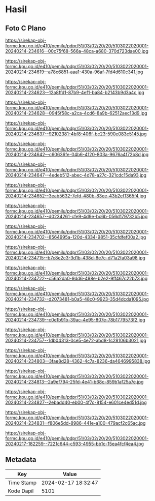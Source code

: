 # Hasil

## Foto C Plano

https://sirekap-obj-formc.kpu.go.id/e410/pemilu/pdpr/51/03/02/20/20/5103022020001-20240214-234616--00c75f68-566a-48ca-a680-370d723dae00.jpg

https://sirekap-obj-formc.kpu.go.id/e410/pemilu/pdpr/51/03/02/20/20/5103022020001-20240214-234619--a78c6851-aaa1-430a-96af-7fd4d610c341.jpg

https://sirekap-obj-formc.kpu.go.id/e410/pemilu/pdpr/51/03/02/20/20/5103022020001-20240214-234623--12a8ffd1-87b9-4ef1-ba84-b2143b9d3a4c.jpg

https://sirekap-obj-formc.kpu.go.id/e410/pemilu/pdpr/51/03/02/20/20/5103022020001-20240214-234628--0945f58c-a2ca-4cd6-8a9b-62512aec13d9.jpg

https://sirekap-obj-formc.kpu.go.id/e410/pemilu/pdpr/51/03/02/20/20/5103022020001-20240214-234637--92102381-4bf8-406f-bc23-590e083c5145.jpg

https://sirekap-obj-formc.kpu.go.id/e410/pemilu/pdpr/51/03/02/20/20/5103022020001-20240214-234642--c60636fe-04b6-4120-803a-9676a4f72b8d.jpg

https://sirekap-obj-formc.kpu.go.id/e410/pemilu/pdpr/51/03/02/20/20/5103022020001-20240214-234647--4edeb512-abec-4d78-a27c-321cdc15da93.jpg

https://sirekap-obj-formc.kpu.go.id/e410/pemilu/pdpr/51/03/02/20/20/5103022020001-20240214-234652--3eab5632-7efd-480b-83ee-43b2ef1365f4.jpg

https://sirekap-obj-formc.kpu.go.id/e410/pemilu/pdpr/51/03/02/20/20/5103022020001-20240214-234657--d0234261-cfe9-4d9e-bc6b-056d179732b5.jpg

https://sirekap-obj-formc.kpu.go.id/e410/pemilu/pdpr/51/03/02/20/20/5103022020001-20240214-234702--8564995a-120d-4334-9851-35cfdfef00a2.jpg

https://sirekap-obj-formc.kpu.go.id/e410/pemilu/pdpr/51/03/02/20/20/5103022020001-20240214-234715--b7c8e2c3-3d1b-438d-8e7c-d71a2fa03a98.jpg

https://sirekap-obj-formc.kpu.go.id/e410/pemilu/pdpr/51/03/02/20/20/5103022020001-20240214-234722--c56a2da0-9dd6-498e-b2e2-9ff467c22b73.jpg

https://sirekap-obj-formc.kpu.go.id/e410/pemilu/pdpr/51/03/02/20/20/5103022020001-20240214-234732--d2073481-b0a5-48c0-9923-35d4dcda1095.jpg

https://sirekap-obj-formc.kpu.go.id/e410/pemilu/pdpr/51/03/02/20/20/5103022020001-20240214-234739--c0e1b91b-39ac-4e95-807e-78b1779573f2.jpg

https://sirekap-obj-formc.kpu.go.id/e410/pemilu/pdpr/51/03/02/20/20/5103022020001-20240214-234757--1db04313-0ce5-4e72-abd8-1c28106b3021.jpg

https://sirekap-obj-formc.kpu.go.id/e410/pemilu/pdpr/51/03/02/20/20/5103022020001-20240214-234803--3fae8d28-4362-4c7a-8236-da4646995838.jpg

https://sirekap-obj-formc.kpu.go.id/e410/pemilu/pdpr/51/03/02/20/20/5103022020001-20240214-234813--2a9ef794-25fd-4e41-b68c-859b1af25a7e.jpg

https://sirekap-obj-formc.kpu.go.id/e410/pemilu/pdpr/51/03/02/20/20/5103022020001-20240214-234827--2ebadd40-eb00-4f7c-8154-e601ce4ed51d.jpg

https://sirekap-obj-formc.kpu.go.id/e410/pemilu/pdpr/51/03/02/20/20/5103022020001-20240214-234831--f806e5dd-8986-441e-a100-479acf2c65ac.jpg

https://sirekap-obj-formc.kpu.go.id/e410/pemilu/pdpr/51/03/02/20/20/5103022020001-20240217-182259--7221c644-c593-4955-bb1c-15ea4fcf4ea4.jpg


## Metadata

| Key        | Value               |
| ---------- | ------------------- |
| Time Stamp | 2024-02-17 18:32:47 |
| Kode Dapil | 5101                |



